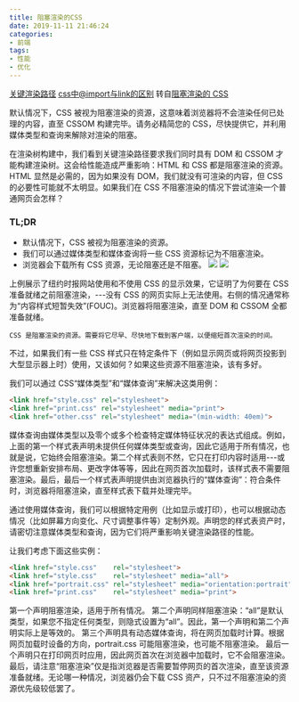 ```yaml
---
title: 阻塞渲染的CSS
date: 2019-11-11 21:46:24
categories:
- 前端
tags:
- 性能
- 优化
---
```


[关键渲染路径](https://github.com/berwin/Blog/issues/29)
[css中@import与link的区别](http://www.softwhy.com/article-9861-1.html)
转自[阻塞渲染的 CSS](https://developers.google.com/web/fundamentals/performance/critical-rendering-path/render-blocking-css?hl=zh-CN)

默认情况下，CSS 被视为阻塞渲染的资源，这意味着浏览器将不会渲染任何已处理的内容，直至 CSSOM 构建完毕。请务必精简您的 CSS，尽快提供它，并利用媒体类型和查询来解除对渲染的阻塞。
<!-- more -->
在渲染树构建中，我们看到关键渲染路径要求我们同时具有 DOM 和 CSSOM 才能构建渲染树。这会给性能造成严重影响：HTML 和 CSS 都是阻塞渲染的资源。 HTML 显然是必需的，因为如果没有 DOM，我们就没有可渲染的内容，但 CSS 的必要性可能就不太明显。如果我们在 CSS 不阻塞渲染的情况下尝试渲染一个普通网页会怎样？

### TL;DR

+ 默认情况下，CSS 被视为阻塞渲染的资源。
+ 我们可以通过媒体类型和媒体查询将一些 CSS 资源标记为不阻塞渲染。
+ 浏览器会下载所有 CSS 资源，无论阻塞还是不阻塞。
![](/assets/blogImg/nytimes-css-device.png)
![](/assets/blogImg/nytimes-nocss-device.png)

上例展示了纽约时报网站使用和不使用 CSS 的显示效果，它证明了为何要在 CSS 准备就绪之前阻塞渲染，---没有 CSS 的网页实际上无法使用。右侧的情况通常称为“内容样式短暂失效”(FOUC)。浏览器将阻塞渲染，直至 DOM 和 CSSOM 全都准备就绪。

`CSS 是阻塞渲染的资源。需要将它尽早、尽快地下载到客户端，以便缩短首次渲染的时间。`

不过，如果我们有一些 CSS 样式只在特定条件下（例如显示网页或将网页投影到大型显示器上时）使用，又该如何？如果这些资源不阻塞渲染，该有多好。

我们可以通过 CSS“媒体类型”和“媒体查询”来解决这类用例：
```html
<link href="style.css" rel="stylesheet">
<link href="print.css" rel="stylesheet" media="print">
<link href="other.css" rel="stylesheet" media="(min-width: 40em)">
```
媒体查询由媒体类型以及零个或多个检查特定媒体特征状况的表达式组成。例如，上面的第一个样式表声明未提供任何媒体类型或查询，因此它适用于所有情况，也就是说，它始终会阻塞渲染。第二个样式表则不然，它只在打印内容时适用---或许您想重新安排布局、更改字体等等，因此在网页首次加载时，该样式表不需要阻塞渲染。最后，最后一个样式表声明提供由浏览器执行的“媒体查询”：符合条件时，浏览器将阻塞渲染，直至样式表下载并处理完毕。

通过使用媒体查询，我们可以根据特定用例（比如显示或打印），也可以根据动态情况（比如屏幕方向变化、尺寸调整事件等）定制外观。声明您的样式表资产时，请密切注意媒体类型和查询，因为它们将严重影响关键渲染路径的性能。

让我们考虑下面这些实例：
```html
<link href="style.css"    rel="stylesheet">
<link href="style.css"    rel="stylesheet" media="all">
<link href="portrait.css" rel="stylesheet" media="orientation:portrait">
<link href="print.css"    rel="stylesheet" media="print">
```
第一个声明阻塞渲染，适用于所有情况。
第二个声明同样阻塞渲染：“all”是默认类型，如果您不指定任何类型，则隐式设置为“all”。因此，第一个声明和第二个声明实际上是等效的。
第三个声明具有动态媒体查询，将在网页加载时计算。根据网页加载时设备的方向，portrait.css 可能阻塞渲染，也可能不阻塞渲染。
最后一个声明只在打印网页时应用，因此网页首次在浏览器中加载时，它不会阻塞渲染。
最后，请注意“阻塞渲染”仅是指浏览器是否需要暂停网页的首次渲染，直至该资源准备就绪。无论哪一种情况，浏览器仍会下载 CSS 资产，只不过不阻塞渲染的资源优先级较低罢了。